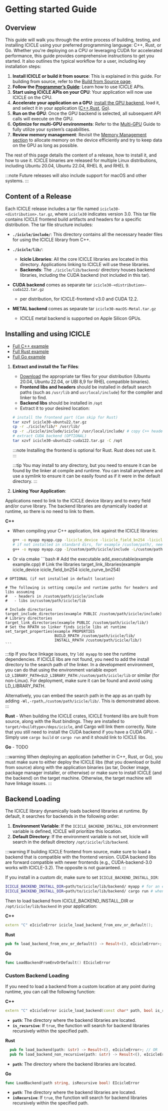 # Getting started Guide

## Overview

This guide will walk you through the entire process of building, testing, and installing ICICLE using your preferred programming language: C++, Rust, or Go. Whether you're deploying on a CPU or leveraging CUDA for accelerated performance, this guide provides comprehensive instructions to get you started. It also outlines the typical workflow for a user, including key installation steps:


1. **Install ICICLE or build it from source**: This is explained in this guide. For building from source, refer to the [Build from Source page](./build_from_source.md).
2. **Follow the [Programmer’s Guide](./programmers_guide/general.md)**: Learn how to use ICICLE APIs.  
3. **Start using ICICLE APIs on your CPU**: Your application will now use ICICLE on the CPU.
4. **Accelerate your application on a GPU**: [install the GPU backend](./install_gpu_backend.md),  load it, and select it in your application ([C++](./programmers_guide/cpp.md#loading-a-backend),[Rust](./programmers_guide/rust.md#loading-a-backend), [Go](./programmers_guide/go.md#loading-a-backend)).
5. **Run on the GPU**: Once the GPU backend is selected, all subsequent API calls will execute on the GPU.
6. **Optimize for multi-GPU environments**: Refer to the [Multi-GPU](./multi-device.md) Guide to fully utilize your system’s capabilities.  
7. **Review memory management**: Revisit the [Memory Management section](./programmers_guide/general.md#device-abstraction) to allocate memory on the device efficiently and try to keep data on the GPU as long as possible.  
   

The rest of this page details the content of a release, how to install it, and how to use it. ICICLE binaries are released for multiple Linux distributions, including Ubuntu 20.04, Ubuntu 22.04, RHEL 8, and RHEL 9.

:::note
Future releases will also include support for macOS and other systems.
:::

## Content of a Release

Each ICICLE release includes a tar file named `icicle30-<distribution>.tar.gz`, where `icicle30` indicates version 3.0. This tar file contains ICICLE frontend build artifacts and headers for a specific distribution. The tar file structure includes:

- **`./icicle/include/`**: This directory contains all the necessary header files for using the ICICLE library from C++.
- **`./icicle/lib/`**:
  - **Icicle Libraries**: All the core ICICLE libraries are located in this directory. Applications linking to ICICLE will use these libraries.
  - **Backends**: The `./icicle/lib/backend/` directory houses backend libraries, including the CUDA backend (not included in this tar).

- **CUDA backend** comes as separate tar `icicle30-<distribution>-cuda122.tar.gz`
  - per distribution, for ICICLE-frontend v3.0 and CUDA 12.2.

- **METAL backend** comes as separate tar `icicle30-macOS-Metal.tar.gz`
  - ICICLE metal backend is supported on Apple Silicon GPUs.


## Installing and using ICICLE

- [Full C++ example](https://github.com/ingonyama-zk/icicle/tree/main/examples/c++/install-and-use-icicle)
- [Full Rust example](https://github.com/ingonyama-zk/icicle/tree/main/examples/rust/install-and-use-icicle)
- [Full Go example](https://github.com/ingonyama-zk/icicle/tree/main/examples/golang/install-and-use-icicle)

1. **Extract and install the Tar Files**:
   - [Download](https://github.com/ingonyama-zk/icicle/releases) the appropriate tar files for your distribution (Ubuntu 20.04, Ubuntu 22.04, or UBI 8,9 for RHEL compatible binaries).
   - **Frontend libs and headers** should be installed in default search paths (such as `/usr/lib` and `usr/local/include`) for the compiler and linker to find.
   - **Backend libs** should be installed in `/opt`
   - Extract it to your desired location:
    ```bash
    # install the frontend part (Can skip for Rust)
    tar xzvf icicle30-ubuntu22.tar.gz
    cp -r ./icicle/lib/* /usr/lib/
    cp -r ./icicle/include/icicle/ /usr/local/include/ # copy C++ headers
    # extract CUDA backend (OPTIONAL)
    tar xzvf icicle30-ubuntu22-cuda122.tar.gz -C /opt
     ```

    :::note
    Installing the frontend is optional for Rust. Rust does not use it.    
    :::

    :::tip
    You may install to any directory, but you need to ensure it can be found by the linker at compile and runtime.
    You can install anywhere and use a symlink to ensure it can be easily found as if it were in the default directory.
    :::

2. **Linking Your Application**:

  Applications need to link to the ICICLE device library and to every field and/or curve library. The backend libraries are dynamically loaded at runtime, so there is no need to link to them.

  **C++**
   - When compiling your C++ application, link against the ICICLE libraries:
     ```bash
     g++ -o myapp myapp.cpp -licicle_device -licicle_field_bn254 -licicle_curve_bn254
     # if not installed in standard dirs, for example /custom/path/, need to specify it
     g++ -o myapp myapp.cpp -I/custom/path/icicle/include -L/custom/path/icicle/lib -licicle_device -licicle_field_bn254 -licicle_curve_bn254 -Wl,-rpath,/custom/path/icicle/lib/
     ```

   - Or via cmake
    ```bash
    # Add the executable
    add_executable(example example.cpp)
    # Link the libraries
    target_link_libraries(example icicle_device icicle_field_bn254 icicle_curve_bn254)

    # OPTIONAL (if not installed in default location)

    # The following is setting compile and runtime paths for headers and libs assuming
    #   - headers in /custom/path/icicle/include
    #   - libs in/custom/path/icicle/lib

    # Include directories
    target_include_directories(example PUBLIC /custom/path/icicle/include)
    # Library directories
    target_link_directories(example PUBLIC /custom/path/icicle/lib/)
    # Set the RPATH so linker finds icicle libs at runtime
    set_target_properties(example PROPERTIES
                          BUILD_RPATH /custom/path/icicle/lib/
                          INSTALL_RPATH /custom/path/icicle/lib/)
    ```

  :::tip
  If you face linkage issues, try `ldd myapp` to see the runtime dependencies. If ICICLE libs are not found, you need to add the install directory to the search path of the linker. In a development environment, you can do that using the environment variable export `LD_LIBRARY_PATH=$LD_LIBRARY_PATH:/custom/path/icicle/lib` or similar (for non-Linux). For deployment, make sure it can be found and avoid using LD_LIBRARY_PATH.

  Alternatively, you can embed the search path in the app as an rpath by adding `-Wl,-rpath,/custom/path/icicle/lib/`. This is demonstrated above.
  :::

  **Rust**
     - When building the ICICLE crates, ICICLE frontend libs are built from source, along with the Rust bindings. They are installed to `target/<buildtype>/deps/icicle`, and Cargo will link them correctly. Note that you still need to install the CUDA backend if you have a CUDA GPU.
     - Simply use `cargo build` or `cargo run` and it should link to ICICLE libs.

  **Go** - TODO

:::warning
When deploying an application (whether in C++, Rust, or Go), you must make sure to either deploy the ICICLE libs (that you download or build from source) along with the application binaries (as tar, Docker image, package manager installer, or otherwise) or make sure to install ICICLE (and the backend) on the target machine. Otherwise, the target machine will have linkage issues.
:::

## Backend Loading

The ICICLE library dynamically loads backend libraries at runtime. By default, it searches for backends in the following order:

1. **Environment Variable**: If the `ICICLE_BACKEND_INSTALL_DIR` environment variable is defined, ICICLE will prioritize this location.
2. **Default Directory**: If the environment variable is not set, Icicle will search in the default directory `/opt/icicle/lib/backend`.

:::warning
If building ICICLE frontend from source, make sure to load a backend that is compatible with the frontend version. CUDA backend libs are forward compatible with newer frontends (e.g., CUDA-backend-3.0 works with ICICLE-3.2). The opposite is not guaranteed.
:::

If you install in a custom dir, make sure to set `ICICLE_BACKEND_INSTALL_DIR`:
```bash
ICICLE_BACKEND_INSTALL_DIR=path/to/icicle/lib/backend/ myapp # for an executable myapp
ICICLE_BACKEND_INSTALL_DIR=path/to/icicle/lib/backend/ cargo run # when using cargo
```

Then to load backend from ICICLE_BACKEND_INSTALL_DIR or `/opt/icicle/lib/backend` in your application:

**C++**
```cpp
extern "C" eIcicleError icicle_load_backend_from_env_or_default();
```
**Rust**
```rust
pub fn load_backend_from_env_or_default() -> Result<(), eIcicleError>;
```
**Go**
```go
func LoadBackendFromEnvOrDefault() EIcicleError
```

### Custom Backend Loading

If you need to load a backend from a custom location at any point during runtime, you can call the following function:

**C++**
```cpp
extern "C" eIcicleError icicle_load_backend(const char* path, bool is_recursive);
```
- **`path`**: The directory where the backend libraries are located.
- **`is_recursive`**: If `true`, the function will search for backend libraries recursively within the specified path.

**Rust**
```rust
  pub fn load_backend(path: &str) -> Result<(), eIcicleError>; // OR
  pub fn load_backend_non_recursive(path: &str) -> Result<(), eIcicleError>;
```
- **`path`**: The directory where the backend libraries are located.

**Go**
```go
func LoadBackend(path string, isRecursive bool) EIcicleError
```
- **`path`**: The directory where the backend libraries are located.
- **`isRecursive`**: If `true`, the function will search for backend libraries recursively within the specified path.
